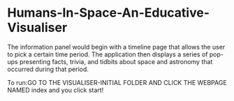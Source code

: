 # Humans-In-Space-An-Educative-Visualiser
The information panel would begin with a timeline page that allows the user to pick a certain time period. The application then displays a series of pop-ups presenting facts,  trivia, and tidbits about space and astronomy that occurred during that period.

To run:GO TO THE VISUALISER-INITIAL FOLDER AND CLICK THE WEBPAGE NAMED index and you click start!

